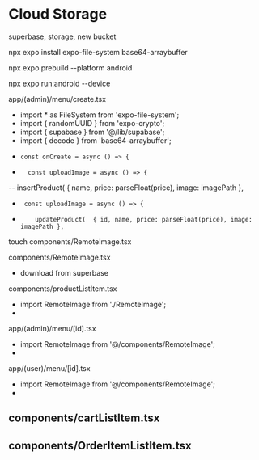 # Cloud Storage

superbase, storage, new bucket

npx expo install expo-file-system base64-arraybuffer

npx expo prebuild --platform android

npx expo run:android --device   

app/(admin)/menu/create.tsx
- import * as FileSystem from 'expo-file-system';
- import { randomUUID } from 'expo-crypto';
- import { supabase } from '@/lib/supabase';
- import { decode } from 'base64-arraybuffer';
-     const onCreate = async () => {
-       const uploadImage = async () => {
--  insertProduct( { name, price: parseFloat(price), image: imagePath },
-      const uploadImage = async () => {
-         updateProduct(  { id, name, price: parseFloat(price), image: imagePath },

touch components/RemoteImage.tsx

components/RemoteImage.tsx
- download from superbase

components/productListItem.tsx
- import RemoteImage from './RemoteImage';
- <RemoteImage path={product.image} fallback={defaultPizzaImage} style={styles.image} resizeMode="contain" />

app/(admin)/menu/[id].tsx
- import RemoteImage from '@/components/RemoteImage';
- <RemoteImage path={product.image} fallback={defaultPizzaImage} style={styles.image} resizeMode="contain" />

app/(user)/menu/[id].tsx
- import RemoteImage from '@/components/RemoteImage';
- <RemoteImage path={product.image} fallback={defaultPizzaImage} style={styles.image} resizeMode="contain" />

components/cartListItem.tsx
- 

components/OrderItemListItem.tsx
- 